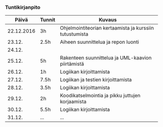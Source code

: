 ### Tuntikirjanpito
Päivä | Tunnit | Kuvaus
--------------- | ----- | ------
22.12.2016 | 3h | Ohjelmointiteorian kertaamista ja kurssiin tutustumista
23.12. | 2.5h | Aiheen suunnittelua ja repon luonti
24.12. |     |
25.12. | 5h  | Rakenteen suunnittelua ja UML-kaavion piirtämistä
26.12. | 1h | Logiikan kirjoittamista
27.12. | 7.5h | Logiikan ja testien kirjoittamista
28.12. | 3.5h | Logiikan kirjoittamista
29.12. | 2h | Koodikatselmointia ja pikku juttujen korjaamista
30.12. | 5.5h | Logiikan kirjoittamista
31.12. | ... | ...
